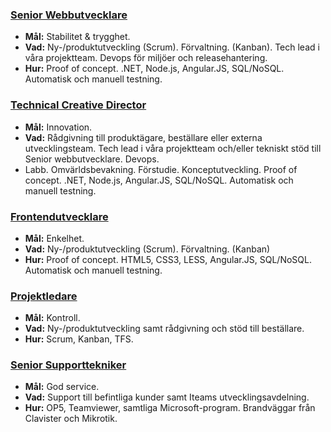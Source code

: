 ### [Senior Webbutvecklare](/coworkers/johanna/)
  * __Mål:__ Stabilitet & trygghet.
  * __Vad:__ Ny-/produktutveckling (Scrum). Förvaltning. (Kanban). Tech lead i våra projektteam. Devops för miljöer och releasehantering.
  * __Hur:__ Proof of concept. .NET, Node.js, Angular.JS, SQL/NoSQL. Automatisk och manuell testning.

### [Technical Creative Director](/coworkers/johan/)
  * __Mål:__ Innovation.
  * __Vad:__ Rådgivning till produktägare, beställare eller externa utvecklingsteam. Tech lead i våra projektteam och/eller tekniskt stöd till Senior webbutvecklare. Devops.
  * Labb. Omvärldsbevakning. Förstudie. Konceptutveckling. Proof of concept. .NET, Node.js, Angular.JS, SQL/NoSQL. Automatisk och manuell testning.

### [Frontendutvecklare](/coworkers/rickard/)
  * __Mål:__ Enkelhet.
  * __Vad:__ Ny-/produktutveckling (Scrum). Förvaltning. (Kanban)
  * __Hur:__ Proof of concept. HTML5, CSS3, LESS, Angular.JS, SQL/NoSQL. Automatisk och manuell testning.

### [Projektledare](/coworkers/maria/)
  * __Mål:__ Kontroll.
  * __Vad:__ Ny-/produktutveckling samt rådgivning och stöd till beställare.
  * __Hur:__ Scrum, Kanban, TFS.

### [Senior Supporttekniker](/coworkers/mats/)
  * __Mål:__ God service.
  * __Vad:__ Support till befintliga kunder samt Iteams utvecklingsavdelning.
  * __Hur:__ OP5, Teamviewer, samtliga Microsoft-program. Brandväggar från Clavister och Mikrotik.
